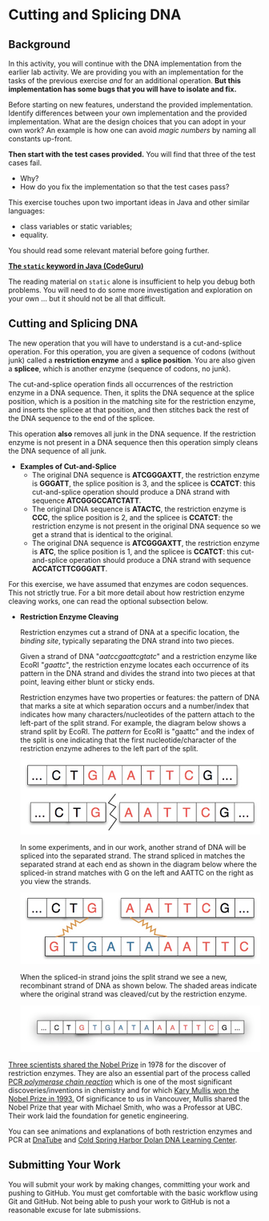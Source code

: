 # Cutting and Splicing DNA

## Background

In this activity, you will continue with the DNA implementation from the earlier lab activity. We are providing you with an implementation for the tasks of the previous exercise _and_ for an additional operation. **But this implementation has some bugs that you will have to isolate and fix.**

Before starting on new features, understand the provided implementation. Identify differences between your own implementation and the provided implementation. What are the design choices that you can adopt in your own work? An example is how one can avoid *magic numbers* by naming all constants up-front.

**Then start with the test cases provided.** You will find that three of the test cases fail.

- Why?
- How do you fix the implementation so that the test cases pass?

This exercise touches upon two important ideas in Java and other similar languages:

- class variables or static variables;
- equality.

You should read some relevant material before going further.

[**The `static` keyword in Java (CodeGuru)**](https://www.codeguru.com/java/tij/tij0037.shtml)

The reading material on `static` alone is insufficient to help you debug both problems. You will need to do some more investigation and exploration on your own ... but it should not be all that difficult.

## Cutting and Splicing DNA

The new operation that you will have to understand is a cut-and-splice operation. For this operation, you are given a sequence of codons (without junk) called a **restriction enzyme** and a **splice position**. You are also given a **splicee**, which is another enzyme (sequence of codons, no junk).

The cut-and-splice operation finds all occurrences of the restriction enzyme in a DNA sequence. Then, it splits the DNA sequence at the splice position, which is a position in the matching site for the restriction enzyme, and inserts the splicee at that position, and then stitches back the rest of the DNA sequence to the end of the splicee. 

This operation **also** removes all junk in the DNA sequence. If the restriction enzyme is not present in a DNA sequence then this operation simply cleans the DNA sequence of all junk.

- **Examples of Cut-and-Splice**
    - The original DNA sequence is **ATCGGGAXTT**, the restriction enzyme is **GGGATT**, the splice position is 3, and the splicee is **CCATCT**: this cut-and-splice operation should produce a DNA strand with sequence **ATCGGGCCATCTATT**.
    - The original DNA sequence is **ATACTC**, the restriction enzyme is **CCC**, the splice position is 2, and the splicee is **CCATCT**: the restriction enzyme is not present in the original DNA sequence so we get a strand that is identical to the original.
    - The original DNA sequence is **ATCGGGAXTT**, the restriction enzyme is **ATC**, the splice position is 1, and the splicee is **CCATCT**: this cut-and-splice operation should produce a DNA strand with sequence **ACCATCTTCGGGATT**.

For this exercise, we have assumed that enzymes are codon sequences. This not strictly true. For a bit more detail about how restriction enzyme cleaving works, one can read the optional subsection below.

- **Restriction Enzyme Cleaving**

    Restriction enzymes cut a strand of DNA at a specific location, the *binding site*, typically separating the DNA strand into two pieces. 

    Given a strand of DNA "*aatccgaattcgtatc*" and a restriction enzyme like EcoRI "*gaattc*", the restriction enzyme locates each occurrence of its pattern in the DNA strand and divides the strand into two pieces at that point, leaving either blunt or sticky ends.

    Restriction enzymes have two properties or features: the pattern of DNA that marks a site at which separation occurs and a number/index that indicates how many characters/nucleotides of the pattern attach to the left-part of the split strand. For example, the diagram below shows a strand split by EcoRI. The *pattern* for EcoRI is "gaattc" and the index of the split is one indicating that the first nucleotide/character of the restriction enzyme adheres to the left part of the split.

    ![](img/dna-cutsplice-1.png)

    In some experiments, and in our work, another strand of DNA will be spliced into the separated strand. The strand spliced in matches the separated strand at each end as shown in the diagram below where the spliced-in strand matches with G on the left and AATTC on the right as you view the strands.

    ![](img/dna-cutsplice-2.png)

    When the spliced-in strand joins the split strand we see a new, recombinant strand of DNA as shown below. The shaded areas indicate where the original strand was cleaved/cut by the restriction enzyme.

    ![](img/dna-cutsplice-3.png)

[Three scientists shared the Nobel Prize](http://nobelprize.org/nobel_prizes/medicine/laureates/1978/press.html) in 1978 for the discover of restriction enzymes. They are also an essential part of the process called [PCR *polymerase chain reaction*](http://en.wikipedia.org/wiki/Polymerase_chain_reaction) which is one of the most significant discoveries/inventions in chemistry and for which [Kary Mullis won the Nobel Prize in 1993.](http://nobelprize.org/nobel_prizes/chemistry/laureates/1993/press.html) Of significance to us in Vancouver, Mullis shared the Nobel Prize that year with Michael Smith, who was a Professor at UBC. Their work laid the foundation for genetic engineering.

You can see animations and explanations of both restriction enzymes and PCR at [DnaTube](http://www.dnatube.com/search_result.php?search_id=restriction) and [Cold Spring Harbor Dolan DNA Learning Center](http://www.dnalc.org/ddnalc/resources/restriction.html).

## Submitting Your Work

You will submit your work by making changes, committing your work and pushing to GitHub. You must get comfortable with the basic workflow using Git and GitHub. Not being able to push your work to GitHub is not a reasonable excuse for late submissions.

